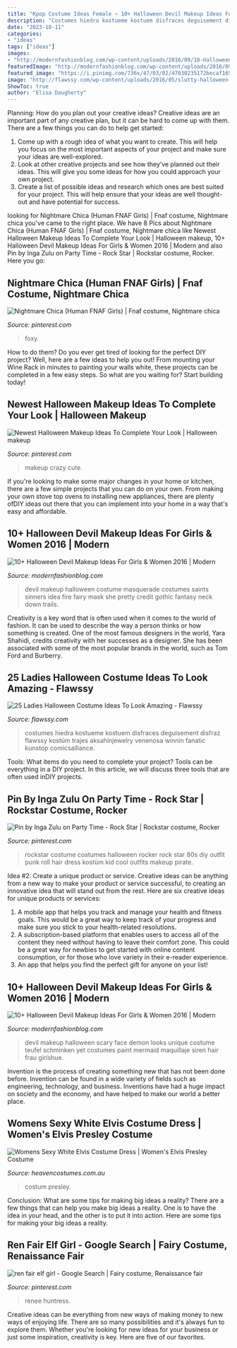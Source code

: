 ```yaml
---
title: "Kpop Costume Ideas Female ~ 10+ Halloween Devil Makeup Ideas For Girls &amp; Women 2016"
description: "Costumes hiedra kostueme kostuem disfraces deguisement disfraz flawssy kostüm trajes aksahinjewelry venenosa winnin fanatic kunstop comicsalliance"
date: "2023-10-11"
categories:
- "ideas"
tags: ["ideas"]
images:
- "http://modernfashionblog.com/wp-content/uploads/2016/09/10-Halloween-Devil-Makeup-Ideas-For-Girls-Women-2016-6.jpg"
featuredImage: "http://modernfashionblog.com/wp-content/uploads/2016/09/10-Halloween-Devil-Makeup-Ideas-For-Girls-Women-2016-7.jpg"
featured_image: "https://i.pinimg.com/736x/47/03/02/47030235172becaf1658aaf2ac881295--fairy-costumes-fest.jpg"
image: "http://flawssy.com/wp-content/uploads/2016/05/slutty-halloween-costumes-women.jpg"
ShowToc: true
author: "Elisa Daugherty"
---
```



Planning: How do you plan out your creative ideas?
Creative ideas are an important part of any creative plan, but it can be hard to come up with them. 
There are a few things you can do to help get started:

1. Come up with a rough idea of what you want to create. This will help you focus on the most important aspects of your project and make sure your ideas are well-explored. 
2. Look at other creative projects and see how they’ve planned out their ideas. This will give you some ideas for how you could approach your own project. 
3. Create a list of possible ideas and research which ones are best suited for your project. This will help ensure that your ideas are well thought-out and have potential for success.

	

		
looking for Nightmare Chica (Human FNAF Girls) | Fnaf costume, Nightmare chica you've came to the right place. We have 8 Pics about Nightmare Chica (Human FNAF Girls) | Fnaf costume, Nightmare chica like Newest Halloween Makeup Ideas To Complete Your Look | Halloween makeup, 10+ Halloween Devil Makeup Ideas For Girls &amp; Women 2016 | Modern and also Pin by Inga Zulu on Party Time - Rock Star | Rockstar costume, Rocker. Here you go:
		
    
## Nightmare Chica (Human FNAF Girls) | Fnaf Costume, Nightmare Chica

<img loading=lazy src="https://i.pinimg.com/736x/cc/f5/b5/ccf5b5b432c142d83f40dca97513ccd9--a-nightmare-leg-avenue.jpg" onerror="this.onerror=null;this.src='https://tse4.mm.bing.net/th?id=OIP.EgkYenHfETIH6QYHBQi5KQHaKZ&amp;pid=15.1';" alt="Nightmare Chica (Human FNAF Girls) | Fnaf costume, Nightmare chica">

_Source: pinterest.com_

>foxy. 

	

How to do them?
Do you ever get tired of looking for the perfect DIY project? Well, here are a few ideas to help you out! From mounting your Wine Rack in minutes to painting your walls white, these projects can be completed in a few easy steps. So what are you waiting for? Start building today!

    
## Newest Halloween Makeup Ideas To Complete Your Look | Halloween Makeup

<img loading=lazy src="https://i.pinimg.com/736x/a7/c0/65/a7c06581ea2972e1d2a8a0e2a3a8e1f8.jpg" onerror="this.onerror=null;this.src='https://tse2.mm.bing.net/th?id=OIP.11D40W0DeSR0AJYTLLnP5wHaLG&amp;pid=15.1';" alt="Newest Halloween Makeup Ideas To Complete Your Look | Halloween makeup">

_Source: pinterest.com_

>makeup crazy cute. 

	

If you're looking to make some major changes in your home or kitchen, there are a few simple projects that you can do on your own. From making your own stove top ovens to installing new appliances, there are plenty ofDIY ideas out there that you can implement into your home in a way that's easy and affordable.

    
## 10+ Halloween Devil Makeup Ideas For Girls &amp; Women 2016 | Modern

<img loading=lazy src="http://modernfashionblog.com/wp-content/uploads/2016/09/10-Halloween-Devil-Makeup-Ideas-For-Girls-Women-2016-7.jpg" onerror="this.onerror=null;this.src='https://tse1.mm.bing.net/th?id=OIP.n5z95cmYaJF5PYF2BVgqgAAAAA&amp;pid=15.1';" alt="10+ Halloween Devil Makeup Ideas For Girls &amp; Women 2016 | Modern">

_Source: modernfashionblog.com_

>devil makeup halloween costume masquerade costumes saints sinners idea fire fairy mask she pretty credit gothic fantasy neck down trails. 

	

Creativity is a key word that is often used when it comes to the world of fashion. It can be used to describe the way a person thinks or how something is created. One of the most famous designers in the world, Yara Shahidi, credits creativity with her successes as a designer. She has been associated with some of the most popular brands in the world, such as Tom Ford and Burberry.

    
## 25 Ladies Halloween Costume Ideas To Look Amazing - Flawssy

<img loading=lazy src="http://flawssy.com/wp-content/uploads/2016/05/slutty-halloween-costumes-women.jpg" onerror="this.onerror=null;this.src='https://tse3.mm.bing.net/th?id=OIP.Ld4pudEzhZ_sWjEhApz4HgHaLH&amp;pid=15.1';" alt="25 Ladies Halloween Costume Ideas To Look Amazing - Flawssy">

_Source: flawssy.com_

>costumes hiedra kostueme kostuem disfraces deguisement disfraz flawssy kostüm trajes aksahinjewelry venenosa winnin fanatic kunstop comicsalliance. 

	

Tools: What items do you need to complete your project?
Tools can be everything in a DIY project. In this article, we will discuss three tools that are often used inDIY projects.

    
## Pin By Inga Zulu On Party Time - Rock Star | Rockstar Costume, Rocker

<img loading=lazy src="https://i.pinimg.com/736x/00/9d/5b/009d5b5eb9024d98d760373155b633f5--kids-rockstar-costume-costumes-for-halloween.jpg" onerror="this.onerror=null;this.src='https://tse4.mm.bing.net/th?id=OIP.R5bTeKUOpngDKfaEQeIh8gHaLH&amp;pid=15.1';" alt="Pin by Inga Zulu on Party Time - Rock Star | Rockstar costume, Rocker">

_Source: pinterest.com_

>rockstar costume costumes halloween rocker rock star 80s diy outfit punk roll hair dress kostüm kid cool outfits makeup pirate. 

	

Idea #2: Create a unique product or service.
Creative ideas can be anything from a new way to make your product or service successful, to creating an innovative idea that will stand out from the rest. Here are six creative ideas for unique products or services: 
1. A mobile app that helps you track and manage your health and fitness goals. This would be a great way to keep track of your progress and make sure you stick to your health-related resolutions. 
2. A subscription-based platform that enables users to access all of the content they need without having to leave their comfort zone. This could be a great way for newbies to get started with online content consumption, or for those who love variety in their e-reader experience. 
3. An app that helps you find the perfect gift for anyone on your list!

    
## 10+ Halloween Devil Makeup Ideas For Girls &amp; Women 2016 | Modern

<img loading=lazy src="http://modernfashionblog.com/wp-content/uploads/2016/09/10-Halloween-Devil-Makeup-Ideas-For-Girls-Women-2016-6.jpg" onerror="this.onerror=null;this.src='https://tse2.mm.bing.net/th?id=OIP.NXXXJ0CRyc2BxjAE6hRMkgHaLH&amp;pid=15.1';" alt="10+ Halloween Devil Makeup Ideas For Girls &amp; Women 2016 | Modern">

_Source: modernfashionblog.com_

>devil makeup halloween scary face demon looks unique costume teufel schminken yet costumes paint mermaid maquillaje siren hair frau girlshue. 

	

Invention is the process of creating something new that has not been done before. Invention can be found in a wide variety of fields such as engineering, technology, and business. Inventions have had a huge impact on society and the economy, and have helped to make our world a better place.

    
## Womens Sexy White Elvis Costume Dress | Women&#039;s Elvis Presley Costume

<img loading=lazy src="https://www.heavencostumes.com.au/media/catalog/product/cache/3ca7c4de79fd9294a778cbfdebc9dde4/s/m/smf-33252-elvis-viva-las-vagas-red-womens-sexy-costume--s.jpg" onerror="this.onerror=null;this.src='https://tse3.mm.bing.net/th?id=OIP.0cmnxQTBWLD9qyJvHUoPZgAAAA&amp;pid=15.1';" alt="Womens Sexy White Elvis Costume Dress | Women&#039;s Elvis Presley Costume">

_Source: heavencostumes.com.au_

>costum presley. 

	

Conclusion: What are some tips for making big ideas a reality?
There are a few things that can help you make big ideas a reality. One is to have the idea in your head, and the other is to put it into action. Here are some tips for making your big ideas a reality.

    
## Ren Fair Elf Girl - Google Search | Fairy Costume, Renaissance Fair

<img loading=lazy src="https://i.pinimg.com/736x/47/03/02/47030235172becaf1658aaf2ac881295--fairy-costumes-fest.jpg" onerror="this.onerror=null;this.src='https://tse4.mm.bing.net/th?id=OIP.BVUMFFj0RLIEBMMdAcgDRAHaLG&amp;pid=15.1';" alt="ren fair elf girl - Google Search | Fairy costume, Renaissance fair">

_Source: pinterest.com_

>renee huntress. 

	

Creative ideas can be everything from new ways of making money to new ways of enjoying life. There are so many possibilities and it's always fun to explore them. Whether you're looking for new ideas for your business or just some inspiration, creativity is key. Here are five of our favorites.


